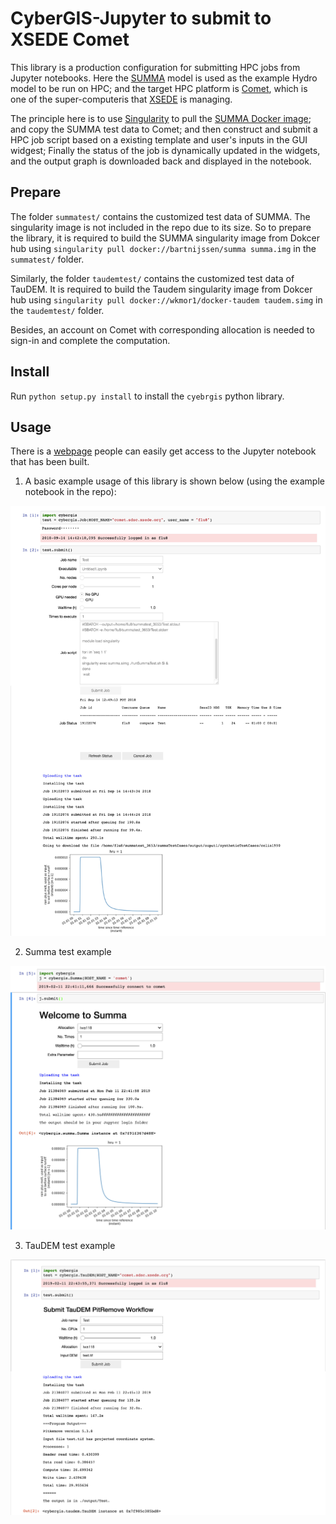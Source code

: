 CyberGIS-Jupyter to submit to XSEDE Comet
=======================

This library is a production configuration for submitting HPC jobs from Jupyter notebooks. Here the [SUMMA](https://ncar.github.io/hydrology/models/SUMMA) model is used as the example Hydro model to be run on HPC; and the target HPC platform is [Comet](https://portal.xsede.org/sdsc-comet), which is one of the super-computeris that [XSEDE](https://www.xsede.org/) is managing.

The principle here is to use [Singularity](https://singularity.lbl.gov/) to pull the [SUMMA Docker image](https://hub.docker.com/r/bartnijssen/summa/tags/); and copy the SUMMA test data to Comet; and then construct and submit a HPC job script based on a existing template and user's inputs in the GUI widgest; Finally the status of the job is dynamically updated in the widgets, and the output graph is downloaded back and displayed in the notebook.

## Prepare

The folder `summatest/` contains the customized test data of SUMMA. The singularity image is not included in the repo due to its size. So to prepare the library, it is required to build the SUMMA singularity image from Dokcer hub using `singularity pull docker://bartnijssen/summa summa.img` in the `summatest/` folder.

Similarly, the folder `taudemtest/` contains the customized test data of TauDEM. It is required to build the Taudem singularity image from Dokcer hub using `singularity pull docker://wkmor1/docker-taudem taudem.simg` in the `taudemtest/` folder.

Besides, an account on Comet with corresponding allocation is needed to sign-in and complete the computation.

## Install

Run `python setup.py install` to install the `cyebrgis` python library.

## Usage

There is a [webpage](https://hsjupyter.cigi.illinois.edu:8000/hub/login) people can easily get access to the Jupyter notebook that has been built.

1. A basic example usage of this library is shown below (using the example notebook in the repo):

![](image/Usage.jpg)

2. Summa test example

![](image/summa_usage.jpg)

3. TauDEM test example

![](image/Taudem_usage.jpg)
